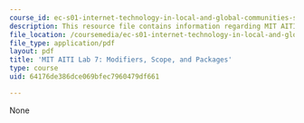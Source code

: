 ```yaml
---
course_id: ec-s01-internet-technology-in-local-and-global-communities-spring-2005-summer-2005
description: This resource file contains information regarding MIT AITI lab 7.
file_location: /coursemedia/ec-s01-internet-technology-in-local-and-global-communities-spring-2005-summer-2005/64176de386dce069bfec7960479df661_MITEC_S01S05_bug_aray_lis.pdf
file_type: application/pdf
layout: pdf
title: 'MIT AITI Lab 7: Modifiers, Scope, and Packages'
type: course
uid: 64176de386dce069bfec7960479df661

---
```

None